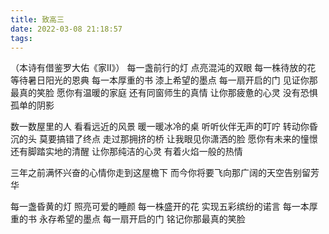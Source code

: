 ```yaml
---
title: 致高三
date: 2022-03-08 21:18:57
tags:
---
```

（本诗有借鉴罗大佑《家Ⅱ》）
每一盏前行的灯 点亮混沌的双眼
每一株待放的花 等待暑日阳光的恩典
每一本厚重的书 漆上希望的墨点
每一扇开启的门 见证你那最真的笑脸
愿你有温暖的家庭 还有同窗师生的真情
让你那疲惫的心灵 没有恐惧孤单的阴影

数一数屋里的人 看看远近的风景
暖一暖冰冷的桌 听听伙伴无声的叮咛
转动你昏沉的头 莫要搞错了终点
走过那拥挤的桥 让我眼见你潇洒的脸
愿你有未来的憧憬 还有脚踏实地的清醒
让你那纯洁的心灵 有着火焰一般的热情

三年之前满怀兴奋的心情你走到这屋檐下
而今你将要飞向那广阔的天空告别留芳华

每一盏昏黄的灯 照亮可爱的睡颜
每一株盛开的花 实现五彩缤纷的诺言
每一本厚重的书 永存希望的墨点
每一扇开启的门 铭记你那最真的笑脸